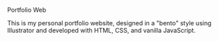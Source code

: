 Portfolio Web

This is my personal portfolio website, designed in a "bento" style using Illustrator and developed with HTML, CSS, and vanilla JavaScript.
